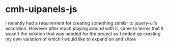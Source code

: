 cmh-uipanels-js
===============

I recently had a requirement for creating something similar to jquery-ui's accordion. However after much playing around with it, came to terms that it wasn't the solution that was needed for the project so I ended up creating my own variation of which I would like to expand on and share